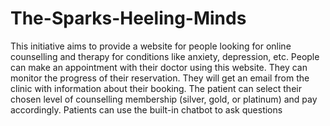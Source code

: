 # The-Sparks-Heeling-Minds
This initiative aims to provide a website for people looking for online counselling and therapy for conditions like anxiety, depression, etc. People can make an appointment with their doctor using this website. They can monitor the progress of their reservation. They will get an email from the clinic with information about their booking. The patient can select their chosen level of counselling membership (silver, gold, or platinum) and pay accordingly. Patients can use the built-in chatbot to ask questions
